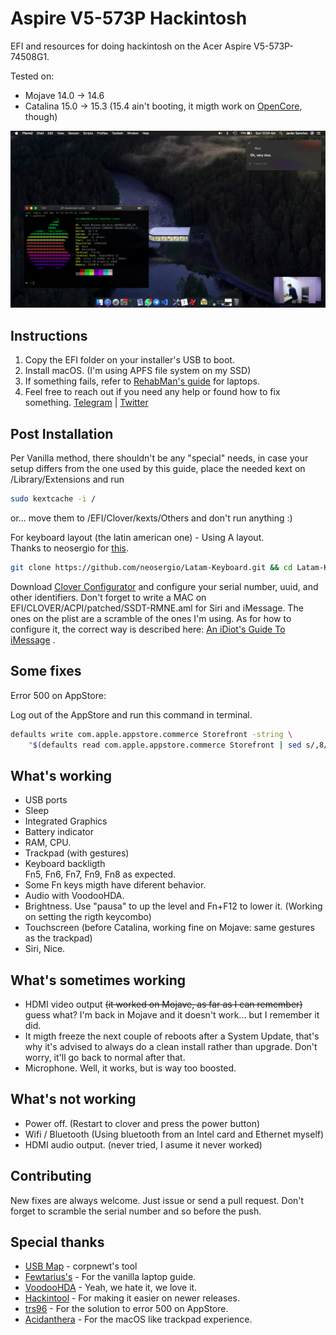 # Aspire V5-573P Hackintosh
EFI and resources for doing hackintosh on the Acer Aspire V5-573P-74508G1.

Tested on:

- Mojave 14.0 -> 14.6
- Catalina 15.0 -> 15.3 (15.4 ain't booting, it migth work on [OpenCore](https://github.com/xtrs84zk/Aspire-V5-573P-Hackintosh/tree/OpenCore), though)

![Screenshot](screenshot.png)
## Instructions
1. Copy the EFI folder on your installer's USB to boot. <br/>
2. Install macOS. (I'm using APFS file system on my SSD) <br/>
3. If something fails, refer to [RehabMan's guide](https://www.tonymacx86.com/threads/guide-booting-the-os-x-installer-on-laptops-with-clover.148093/) for laptops. <br/>
4. Feel free to reach out if you need any help or found how to fix something. [Telegram](https://t.me/xtrs84zk) | [Twitter](https://twitter.com/xtrs84zk) 

## Post Installation
Per Vanilla method, there shouldn't be any "special" needs, in case your setup differs from the one used by this guide, place the needed kext on /Library/Extensions and run
```bash
sudo kextcache -i / 
```
or... move them to /EFI/Clover/kexts/Others and don't run anything :)

For keyboard layout (the latin american one) - Using A layout. <br/>
Thanks to neosergio for [this](https://github.com/neosergio/Latam-Keyboard). 

```bash
git clone https://github.com/neosergio/Latam-Keyboard.git && cd Latam-Keyboard && cp -v Latam*.* ~/Library/Keyboard\ Layouts/
```

Download [Clover Configurator](https://mackie100projects.altervista.org/download-clover-configurator/) and configure your serial number, uuid, and other identifiers. Don't forget to write a MAC on EFI/CLOVER/ACPI/patched/SSDT-RMNE.aml for Siri and iMessage. The ones on the plist are a scramble of the ones I'm using. As for how to configure it, the correct way is described here: [An iDiot's Guide To iMessage](https://www.tonymacx86.com/threads/an-idiots-guide-to-imessage.196827/) .

## Some fixes

Error 500 on AppStore:

Log out of the AppStore and run this command in terminal.

```bash
defaults write com.apple.appstore.commerce Storefront -string \
    "$(defaults read com.apple.appstore.commerce Storefront | sed s/,8/,13/)"
```

## What's working
* USB ports <br/>
* Sleep <br/>
* Integrated Graphics <br/>
* Battery indicator <br/>
* RAM, CPU. <br/>
* Trackpad (with gestures) <br/>
* Keyboard backligth <br/>Fn5, Fn6, Fn7, Fn9, Fn8 as expected. <br/>
* Some Fn keys migth have diferent behavior.
* Audio with VoodooHDA. 
* Brightness. Use "pausa" to up the level and Fn+F12 to lower it. (Working on setting the rigth keycombo)
* Touchscreen (before Catalina, working fine on Mojave: same gestures as the trackpad) <br/>
* Siri, Nice. <br/>

## What's sometimes working
* HDMI video output ~~(it worked on Mojave, as far as I can remember)~~ guess what? I'm back in Mojave and it doesn't work... but I remember it did.<br/>
* It migth freeze the next couple of reboots after a System Update, that's why it's advised to always do a clean install rather than upgrade. Don't worry, it'll go back to normal after that. <br/>
* Microphone. Well, it works, but is way too boosted.

## What's not working
* Power off. (Restart to clover and press the power button) <br/>
* Wifi / Bluetooth (Using bluetooth from an Intel card and Ethernet myself) <br/>
* HDMI audio output. (never tried, I asume it never worked)

## Contributing

New fixes are always welcome. Just issue or send a pull request. Don't forget to scramble the serial number and so before the push. 

## Special thanks
* [USB Map](https://github.com/corpnewt/USBMap) - corpnewt's tool <br/>
* [Fewtarius's](https://fewtarius.gitbook.io/laptopguide/) - For the vanilla laptop guide. <br/>
* [VoodooHDA](https://github.com/chris1111/VoodooHDA-2.9.2-Clover-V14) - Yeah, we hate it, we love it. <br/>
* [Hackintool](https://www.tonymacx86.com/threads/release-hackintool-v2-8-6.254559/) - For making it easier on newer releases. <br/>
* [trs96](https://www.tonymacx86.com/threads/appstore-the-operation-couldnt-be-completed-com-apple-commerce-client-error-500.270957/post-1912788) -  For the solution to error 500 on AppStore. <br/>
* [Acidanthera](https://github.com/acidanthera/VoodooPS2) - For the macOS like trackpad experience.